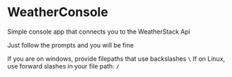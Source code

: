 # WeatherConsole
Simple console app that connects you to the WeatherStack Api

Just follow the prompts and you will be fine

If you are on windows, provide filepaths that use backslashes `\`
If on Linux, use forward slashes in your file path: `/`
